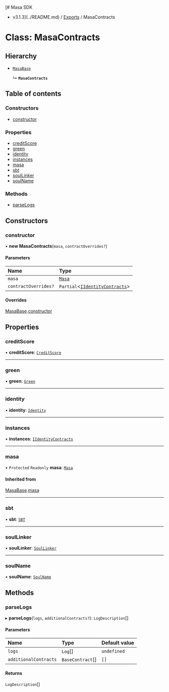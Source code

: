 [# Masa SDK
 - v3.1.3](../README.md) / [Exports](../modules.md) / MasaContracts

# Class: MasaContracts

## Hierarchy

- [`MasaBase`](MasaBase.md)

  ↳ **`MasaContracts`**

## Table of contents

### Constructors

- [constructor](MasaContracts.md#constructor)

### Properties

- [creditScore](MasaContracts.md#creditscore)
- [green](MasaContracts.md#green)
- [identity](MasaContracts.md#identity)
- [instances](MasaContracts.md#instances)
- [masa](MasaContracts.md#masa)
- [sbt](MasaContracts.md#sbt)
- [soulLinker](MasaContracts.md#soullinker)
- [soulName](MasaContracts.md#soulname)

### Methods

- [parseLogs](MasaContracts.md#parselogs)

## Constructors

### constructor

• **new MasaContracts**(`masa`, `contractOverrides?`)

#### Parameters

| Name | Type |
| :------ | :------ |
| `masa` | [`Masa`](Masa.md) |
| `contractOverrides?` | `Partial`<[`IIdentityContracts`](../interfaces/IIdentityContracts.md)\> |

#### Overrides

[MasaBase](MasaBase.md).[constructor](MasaBase.md#constructor)

## Properties

### creditScore

• **creditScore**: [`CreditScore`](CreditScore.md)

___

### green

• **green**: [`Green`](Green.md)

___

### identity

• **identity**: [`Identity`](Identity.md)

___

### instances

• **instances**: [`IIdentityContracts`](../interfaces/IIdentityContracts.md)

___

### masa

• `Protected` `Readonly` **masa**: [`Masa`](Masa.md)

#### Inherited from

[MasaBase](MasaBase.md).[masa](MasaBase.md#masa)

___

### sbt

• **sbt**: [`SBT`](SBT.md)

___

### soulLinker

• **soulLinker**: [`SoulLinker`](SoulLinker.md)

___

### soulName

• **soulName**: [`SoulName`](SoulName.md)

## Methods

### parseLogs

▸ **parseLogs**(`logs`, `additionalContracts?`): `LogDescription`[]

#### Parameters

| Name | Type | Default value |
| :------ | :------ | :------ |
| `logs` | `Log`[] | `undefined` |
| `additionalContracts` | `BaseContract`[] | `[]` |

#### Returns

`LogDescription`[]
